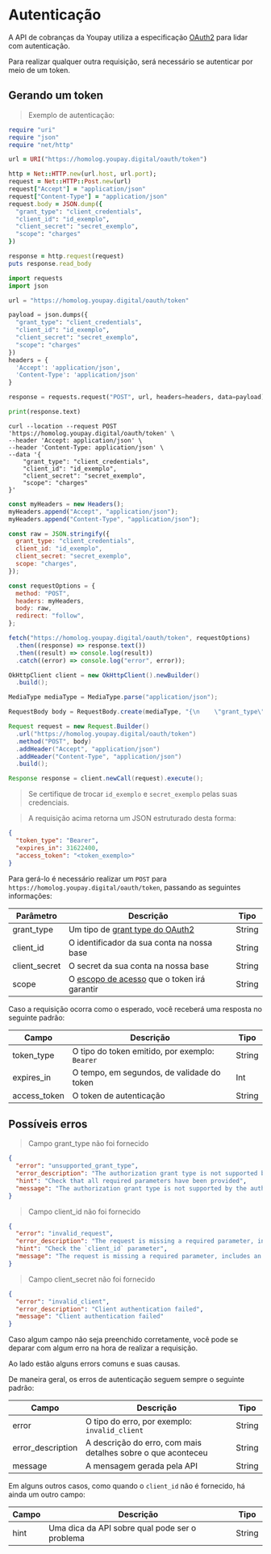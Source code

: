 # Autenticação

A API de cobranças da Youpay utiliza a especificação [OAuth2](https://oauth.net/2/) para lidar com autenticação.

Para realizar qualquer outra requisição, será necessário se autenticar por meio de um token.

## Gerando um token

> Exemplo de autenticação:

```ruby
require "uri"
require "json"
require "net/http"

url = URI("https://homolog.youpay.digital/oauth/token")

http = Net::HTTP.new(url.host, url.port);
request = Net::HTTP::Post.new(url)
request["Accept"] = "application/json"
request["Content-Type"] = "application/json"
request.body = JSON.dump({
  "grant_type": "client_credentials",
  "client_id": "id_exemplo",
  "client_secret": "secret_exemplo",
  "scope": "charges"
})

response = http.request(request)
puts response.read_body

```

```python
import requests
import json

url = "https://homolog.youpay.digital/oauth/token"

payload = json.dumps({
  "grant_type": "client_credentials",
  "client_id": "id_exemplo",
  "client_secret": "secret_exemplo",
  "scope": "charges"
})
headers = {
  'Accept': 'application/json',
  'Content-Type': 'application/json'
}

response = requests.request("POST", url, headers=headers, data=payload)

print(response.text)

```

```shell
curl --location --request POST 'https://homolog.youpay.digital/oauth/token' \
--header 'Accept: application/json' \
--header 'Content-Type: application/json' \
--data '{
    "grant_type": "client_credentials",
    "client_id": "id_exemplo",
    "client_secret": "secret_exemplo",
    "scope": "charges"
}'
```

```javascript
const myHeaders = new Headers();
myHeaders.append("Accept", "application/json");
myHeaders.append("Content-Type", "application/json");

const raw = JSON.stringify({
  grant_type: "client_credentials",
  client_id: "id_exemplo",
  client_secret: "secret_exemplo",
  scope: "charges",
});

const requestOptions = {
  method: "POST",
  headers: myHeaders,
  body: raw,
  redirect: "follow",
};

fetch("https://homolog.youpay.digital/oauth/token", requestOptions)
  .then((response) => response.text())
  .then((result) => console.log(result))
  .catch((error) => console.log("error", error));
```

```java
OkHttpClient client = new OkHttpClient().newBuilder()
  .build();

MediaType mediaType = MediaType.parse("application/json");

RequestBody body = RequestBody.create(mediaType, "{\n    \"grant_type\": \"client_credentials\",\n    \"client_id\": \"id_exemplo\",\n    \"client_secret\": \"secret_exemplo\",\n    \"scope\": \"charges\"\n}");

Request request = new Request.Builder()
  .url("https://homolog.youpay.digital/oauth/token")
  .method("POST", body)
  .addHeader("Accept", "application/json")
  .addHeader("Content-Type", "application/json")
  .build();

Response response = client.newCall(request).execute();
```

> Se certifique de trocar `id_exemplo` e `secret_exemplo` pelas suas credenciais.

> A requisição acima retorna um JSON estruturado desta forma:

```json
{
  "token_type": "Bearer",
  "expires_in": 31622400,
  "access_token": "<token_exemplo>"
}
```

Para gerá-lo é necessário realizar um `POST` para `https://homolog.youpay.digital/oauth/token`, passando as seguintes informações:

| Parâmetro     | Descrição                                                                 | Tipo   |
| ------------- | ------------------------------------------------------------------------- | ------ |
| grant_type    | Um tipo de [grant type do OAuth2](https://oauth.net/2/grant-types/)       | String |
| client_id     | O identificador da sua conta na nossa base                                | String |
| client_secret | O secret da sua conta na nossa base                                       | String |
| scope         | O [escopo de acesso](https://oauth.net/2/scope/) que o token irá garantir | String |

Caso a requisição ocorra como o esperado, você receberá uma resposta no seguinte padrão:

| Campo        | Descrição                                      | Tipo   |
| ------------ | ---------------------------------------------- | ------ |
| token_type   | O tipo do token emitido, por exemplo: `Bearer` | String |
| expires_in   | O tempo, em segundos, de validade do token     | Int    |
| access_token | O token de autenticação                        | String |

## Possíveis erros

> Campo grant_type não foi fornecido

```json
{
  "error": "unsupported_grant_type",
  "error_description": "The authorization grant type is not supported by the authorization server.",
  "hint": "Check that all required parameters have been provided",
  "message": "The authorization grant type is not supported by the authorization server."
}
```

> Campo client_id não foi fornecido

```json
{
  "error": "invalid_request",
  "error_description": "The request is missing a required parameter, includes an invalid parameter value, includes a parameter more than once, or is otherwise malformed.",
  "hint": "Check the `client_id` parameter",
  "message": "The request is missing a required parameter, includes an invalid parameter value, includes a parameter more than once, or is otherwise malformed."
}
```

> Campo client_secret não foi fornecido

```json
{
  "error": "invalid_client",
  "error_description": "Client authentication failed",
  "message": "Client authentication failed"
}
```

Caso algum campo não seja preenchido corretamente, você pode se deparar com algum erro na hora de realizar a requisição.

Ao lado estão alguns errors comuns e suas causas.

De maneira geral, os erros de autenticação seguem sempre o seguinte padrão:

| Campo             | Descrição                                                    | Tipo   |
| ----------------- | ------------------------------------------------------------ | ------ |
| error             | O tipo do erro, por exemplo: `invalid_client`                | String |
| error_description | A descrição do erro, com mais detalhes sobre o que aconteceu | String |
| message           | A mensagem gerada pela API                                   | String |

Em alguns outros casos, como quando o `client_id` não é fornecido, há ainda um outro campo:

| Campo | Descrição                                      | Tipo   |
| ----- | ---------------------------------------------- | ------ |
| hint  | Uma dica da API sobre qual pode ser o problema | String |

